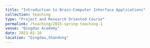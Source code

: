 ```yaml
---
title: "Introduction to Brain-Computer Interface Applications"
collection: teaching
type: "Project and Research Oriented Course"
permalink: /teaching/2015-spring-teaching-1
venue: "Qingdao Academy"
date: 2023-02-10
location: "Qingdao,Shandong"
---
```



